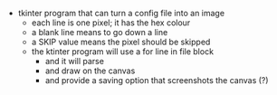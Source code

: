- tkinter program that can turn a config file into an image
  - each line is one pixel; it has the hex colour
  - a blank line means to go down a line
  - a SKIP value means the pixel should be skipped
  - the ktinter program will use a for line in file block
    - and it will parse
    - and draw on the canvas
    - and provide a saving option that screenshots the canvas (?)
